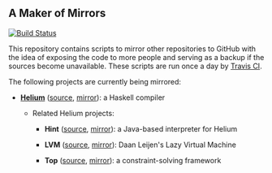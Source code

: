 ## A Maker of Mirrors

[![Build Status](https://travis-ci.org/spl/mirror-maker.svg?branch=master)](https://travis-ci.org/spl/mirror-maker)

This repository contains scripts to mirror other repositories to GitHub with the
idea of exposing the code to more people and serving as a backup if the sources
become unavailable. These scripts are run once a day by [Travis
CI](https://travis-ci.org).

The following projects are currently being mirrored:

* [**Helium**](http://foswiki.cs.uu.nl/foswiki/Helium/WebHome)
  ([source](https://svn.science.uu.nl/index.php?RID=1207),
  [mirror](https://github.com/spl/helium)):
  a Haskell compiler

  * Related Helium projects:

    * **Hint**
      ([source](https://svn.science.uu.nl/index.php?RID=1210),
      [mirror](https://github.com/spl/hint)):
      a Java-based interpreter for Helium

    * **LVM**
      ([source](https://svn.science.uu.nl/index.php?RID=1218),
      [mirror](https://github.com/spl/lvm)):
      Daan Leijen's Lazy Virtual Machine

    * **Top**
      ([source](https://svn.science.uu.nl/index.php?RID=1219),
      [mirror](https://github.com/spl/top)):
      a constraint-solving framework
